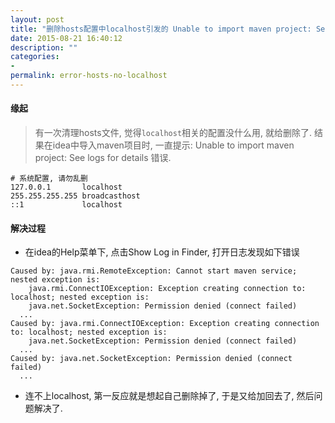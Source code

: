 ```yaml
---
layout: post
title: "删除hosts配置中localhost引发的 Unable to import maven project: See logs for details 错误"
date: 2015-08-21 16:40:12
description: ""
categories:
-
permalink: error-hosts-no-localhost
---
```

#### 缘起
> 有一次清理hosts文件, 觉得`localhost`相关的配置没什么用, 就给删除了. 
> 结果在idea中导入maven项目时, 一直提示: Unable to import maven project: See logs for details 错误.

```vim
# 系统配置, 请勿乱删
127.0.0.1       localhost
255.255.255.255 broadcasthost
::1             localhost
```

#### 解决过程
- 在idea的Help菜单下, 点击Show Log in Finder, 打开日志发现如下错误  

```vim
Caused by: java.rmi.RemoteException: Cannot start maven service; nested exception is: 
	java.rmi.ConnectIOException: Exception creating connection to: localhost; nested exception is: 
	java.net.SocketException: Permission denied (connect failed)
  ...
Caused by: java.rmi.ConnectIOException: Exception creating connection to: localhost; nested exception is: 
	java.net.SocketException: Permission denied (connect failed)
  ...
Caused by: java.net.SocketException: Permission denied (connect failed)
  ...
```
- 连不上localhost, 第一反应就是想起自己删除掉了, 于是又给加回去了, 然后问题解决了.
